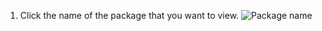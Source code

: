 1. Click the name of the package that you want to view.
   ![Package name](/assets/images/help/package-registry/package-name.png)
